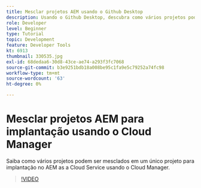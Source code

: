 ```yaml
---
title: Mesclar projetos AEM usando o Github Desktop
description: Usando o Github Desktop, descubra como vários projetos podem ser mesclados em um único para implantação no AEM as a Cloud Service usando o Cloud Manager.
role: Developer
level: Beginner
type: Tutorial
topic: Development
feature: Developer Tools
kt: 6913
thumbnail: 330535.jpg
exl-id: 68dedaa6-30d8-43ce-ae74-a293f3fc7068
source-git-commit: b3e9251bdb18a008be95c1fa9e5c79252a74fc98
workflow-type: tm+mt
source-wordcount: '63'
ht-degree: 0%

---
```


# Mesclar projetos AEM para implantação usando o Cloud Manager

Saiba como vários projetos podem ser mesclados em um único projeto para implantação no AEM as a Cloud Service usando o Cloud Manager.

>[!VIDEO](https://video.tv.adobe.com/v/330535?quality=12&learn=on)
